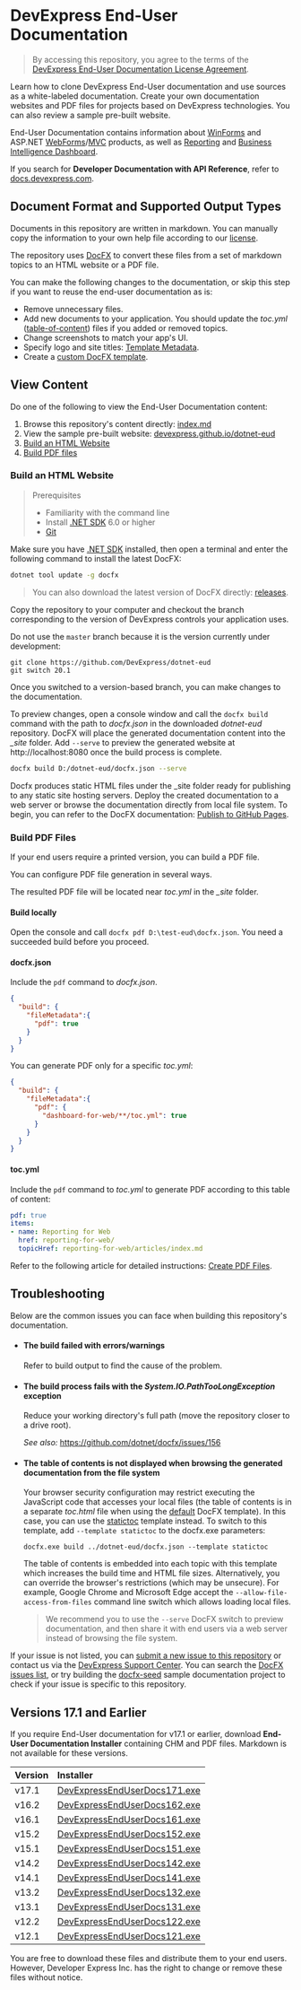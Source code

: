 # DevExpress End-User Documentation

> By accessing this repository, you agree to the terms of the [DevExpress End-User Documentation License Agreement](LICENSE.md).

Learn how to clone DevExpress End-User documentation and use sources as a white-labeled documentation. Create your own documentation websites and PDF files for projects based on DevExpress technologies. You can also review a sample pre-built website.

End-User Documentation contains information about [WinForms](https://www.devexpress.com/products/net/controls/winforms/) and ASP.NET [WebForms](https://www.devexpress.com/products/net/controls/asp/)/[MVC](https://www.devexpress.com/products/net/controls/asp/mvc/) products, as well as [Reporting](https://www.devexpress.com/subscriptions/reporting/) and [Business Intelligence Dashboard](https://www.devexpress.com/products/net/dashboard/).

If you search for **Developer Documentation with API Reference**, refer to [docs.devexpress.com](https://docs.devexpress.com).


## Document Format and Supported Output Types
Documents in this repository are written in markdown. You can manually copy the information to your own help file according to our [license](LICENSE.md).

The repository uses [DocFX](https://dotnet.github.io/docfx/) to convert these files from a set of markdown topics to an HTML website or a PDF file.

You can make the following changes to the documentation, or skip this step if you want to reuse the end-user documentation as is:
   
- Remove unnecessary files.
- Add new documents to your application. You should update the *toc.yml* ([table-of-content](https://dotnet.github.io/docfx/docs/table-of-contents.html)) files if you added or removed topics.
- Change screenshots to match your app's UI.
- Specify logo and site titles: [Template Metadata](https://dotnet.github.io/docfx/docs/template.html#template-metadata).
- Create a [custom DocFX template](https://dotnet.github.io/docfx/tutorial/howto_create_custom_template.html).

## View Content
Do one of the following to view the End-User Documentation content:

1. Browse this repository's content directly: [index.md](index.md)
1. View the sample pre-built website: [devexpress.github.io/dotnet-eud](https://devexpress.github.io/dotnet-eud/)
1. [Build an HTML Website](#build-an-html-website)
1. [Build PDF files](#build-pdf-files)

### Build an HTML Website

> Prerequisites
> - Familiarity with the command line
> - Install [.NET SDK](https://dotnet.microsoft.com/en-us/download) 6.0 or higher
> - [Git](https://git-scm.com/)

Make sure you have [.NET SDK](https://dotnet.microsoft.com/en-us/download) installed, then open a terminal and enter the following command to install the latest DocFX:

```bash
dotnet tool update -g docfx
```

> You can also download the latest version of DocFX directly: [releases](https://github.com/dotnet/docfx/releases).

Copy the repository to your computer and checkout the branch corresponding to the version of DevExpress controls your application uses. 

Do not use the `master` branch because it is the version currently under development:

```
git clone https://github.com/DevExpress/dotnet-eud
git switch 20.1
```

Once you switched to a version-based branch, you can make changes to the documentation.

To preview changes, open a console window and call the `docfx build` command with the path to *docfx.json* in the downloaded _dotnet-eud_ repository. DocFX will place the generated documentation content into the *\_site* folder. Add `--serve` to preview the generated website at http://localhost:8080 once the build process is complete. 

```bash
docfx build D:/dotnet-eud/docfx.json --serve
```
Docfx produces static HTML files under the _site folder ready for publishing to any static site hosting servers. Deploy the created documentation to a web server or browse the documentation directly from local file system. To begin, you can refer to the DocFX documentation: [Publish to GitHub Pages](https://dotnet.github.io/docfx/index.html#publish-to-github-pages).

### Build PDF Files
If your end users require a printed version, you can build a PDF file.

You can configure PDF file generation in several ways.

The resulted PDF file will be located near *toc.yml* in the *_site* folder.

#### Build locally

Open the console and call  `docfx pdf D:\test-eud\docfx.json`. You need a succeeded build before you proceed.

#### docfx.json

Include the `pdf` command to _docfx.json_. 

```json
{
  "build": {
    "fileMetadata":{
      "pdf": true
    }
  }
}
```

You can generate PDF only for a specific _toc.yml_:
  
```json
{
  "build": {
    "fileMetadata":{
      "pdf": {
        "dashboard-for-web/**/toc.yml": true
      }
    }
  }
}
```

#### toc.yml

Include the `pdf` command to _toc.yml_ to generate PDF according to this table of content: 

```yaml
pdf: true
items:
- name: Reporting for Web
  href: reporting-for-web/
  topicHref: reporting-for-web/articles/index.md
```

Refer to the following article for detailed instructions: [Create PDF Files](https://dotnet.github.io/docfx/docs/pdf.html).


## Troubleshooting

Below are the common issues you can face when building this repository's documentation. 

* #### The build failed with errors/warnings

  Refer to build output to find the cause of the problem.

* #### The build process fails with the *System.IO.PathTooLongException* exception
  Reduce your working directory's full path (move the repository closer to a drive root).

  *See also:* https://github.com/dotnet/docfx/issues/156
  
* #### The table of contents is not displayed when browsing the generated documentation from the file system
  Your browser security configuration may restrict executing the JavaScript code that accesses your local files (the table of contents is in a separate *toc.html* file when using the [default](https://github.com/dotnet/docfx/tree/dev/src/docfx.website.themes/default) DocFX template). In this case, you can use the [statictoc](https://github.com/dotnet/docfx/tree/dev/src/docfx.website.themes/statictoc) template instead. To switch to this template, add `--template statictoc` to the docfx.exe parameters:
    ```
    docfx.exe build ../dotnet-eud/docfx.json --template statictoc
    ```
  The table of contents is embedded into each topic with this template which increases the build time and HTML file sizes. Alternatively, you can override the browser's restrictions (which may be unsecure). For example, Google Chrome and Microsoft Edge accept the `--allow-file-access-from-files` command line switch which allows loading local files.
  
  > We recommend you to use the `--serve` DocFX switch to preview documentation, and then share it with end users via a web server instead of browsing the file system.

If your issue is not listed, you can [submit a new issue to this repository](https://github.com/DevExpress/dotnet-eud/issues/new) or contact us via the [DevExpress Support Center](https://supportcenter.devexpress.com/ticket/create). You can search the [DocFX issues list](https://github.com/dotnet/docfx/issues), or try building the [docfx-seed](https://github.com/docascode/docfx-seed) sample documentation project to check if your issue is specific to this repository.

## Versions 17.1 and Earlier

If you require End-User documentation for v17.1 or earlier, download **End-User Documentation Installer** containing CHM and PDF files. Markdown is not available for these versions. 

| Version | Installer                                                                                      |
|:--------|:-----------------------------------------------------------------------------------------------|
| v17.1   | [DevExpressEndUserDocs171.exe](https://go.devexpress.com/Documentation_EUD_17_1.aspx "127 Mb") |
| v16.2   | [DevExpressEndUserDocs162.exe](https://go.devexpress.com/Documentation_EUD_16_2.aspx "128 Mb") |
| v16.1   | [DevExpressEndUserDocs161.exe](https://go.devexpress.com/Documentation_EUD_16_1.aspx "109 Mb") |
| v15.2   | [DevExpressEndUserDocs152.exe](https://go.devexpress.com/Documentation_EUD_15_2.aspx "96 Mb")  |
| v15.1   | [DevExpressEndUserDocs151.exe](https://go.devexpress.com/Documentation_EUD_15_1.aspx "84 Mb")  |
| v14.2   | [DevExpressEndUserDocs142.exe](https://go.devexpress.com/Documentation_EUD_14_2.aspx "75 Mb")  |
| v14.1   | [DevExpressEndUserDocs141.exe](https://go.devexpress.com/Documentation_EUD_14_1.aspx "73 Mb")  |
| v13.2   | [DevExpressEndUserDocs132.exe](https://go.devexpress.com/Documentation_EUD_13_2.aspx "61 Mb")  |
| v13.1   | [DevExpressEndUserDocs131.exe](https://go.devexpress.com/Documentation_EUD_13_1.aspx "35 Mb")  |
| v12.2   | [DevExpressEndUserDocs122.exe](https://go.devexpress.com/Documentation_EUD_12_2.aspx "35 Mb")  |
| v12.1   | [DevExpressEndUserDocs121.exe](https://go.devexpress.com/Documentation_EUD_12_1.aspx "35 Mb")  |

You are free to download these files and distribute them to your end users. However, Developer Express Inc. has the right to change or remove these files without notice.
